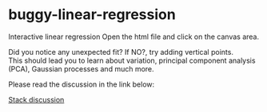# buggy-linear-regression
Interactive linear regression
Open the html file and click on the canvas area. 
    <p>Did you notice any unexpected fit? If NO?, try adding vertical points.<br> This should lead you to learn about variation, principal component analysis (PCA), Gaussian processes and much more.</p>
    <p>Please read the discussion in the link below:</p>
    <a href="https://stats.stackexchange.com/questions/57685/line-of-best-fit-linear-regression-over-vertical-line">Stack discussion</a> 
